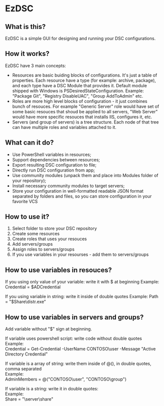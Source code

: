 # EzDSC
## What is this?
EzDSC is a simple GUI for designing and running your DSC configurations.

## How it works?
EzDSC have 3 main concepts:
* Resources are basic buiding blocks of configurations. It's just a table of properties.
Each resource have a type (for example: archive, package), and each type have a DSC Module that provides it.
Default module shipped with Windows is PSDesiredStateConfiguration.
Example: "Package Git", "Registry DisableUAC", "Group AddToAdmin" etc.
* Roles are more high level blocks of configuration - it just combines bunch of resouces.
For example "Generic Server" role would have set of some basic resouces that shoud be applied to all servers, "Web Server" would have more specific resouces that installs IIS, configures it, etc.
* Servers (and group of servers) is a tree structure. Each node of that tree can have multiple roles and variables attached to it.

## What can it do?
* Use PowerShell variables in resources;
* Support dependencies between resources;
* Export resulting DSC configuration to file;
* Directly run DSC configuration from app;
* Use community modules (unpack them and place into Modules folder of your repository);
* Install necessary community modules to target servers;
* Store your configuration in well-formatted readable JSON format separated by folders and files, so you can store configuration in your favorite VCS

## How to use it?
1. Select folder to store your DSC repository
2. Create some resources
3. Create roles that uses your resouces
4. Add servers/groups
5. Assign roles to servers/groups
6. If you use variables in your resourses - add them to servers/groups

## How to use variables in resouces?
If you using only value of your variable: write it with $ at beginning
Example:
Credential = $ADCredential

If you using variable in string: write it inside of double quotes
Example:
Path = "$Share\distr.exe"

## How to use variables in servers and groups?
Add variable without "$" sign at beginning.

If variable uses powershell script: write code without double quotes  
Example:  
Credential = Get-Credential -UserName CONTOSO\user -Message "Active Directory Credential"

If variable is a array of string: write them inside of @(), in double quotes, comma separated  
Example:  
AdminMembers = @("CONTOSO\user", "CONTOSO\group")

If variable is a string: write it in double quotes:  
Example:  
Share = "\\server\share"
